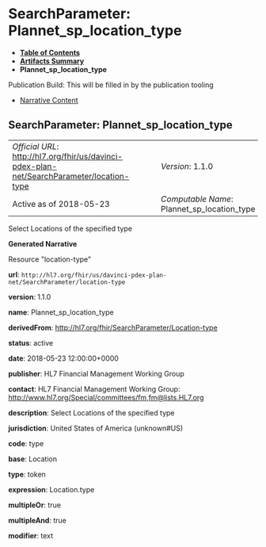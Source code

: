 # SearchParameter: Plannet\_sp\_location\_type

* [**Table of Contents**](toc.html)
* [**Artifacts Summary**](artifacts.html)
* **Plannet\_sp\_location\_type**

Publication Build: This will be filled in by the publication tooling

* [Narrative Content](#)

## SearchParameter: Plannet\_sp\_location\_type

|  |  |  |  |  |
| --- | --- | --- | --- | --- |
| *Official URL*: http://hl7.org/fhir/us/davinci-pdex-plan-net/SearchParameter/location-type | | | | *Version*: 1.1.0 |
| Active as of 2018-05-23 | | | | *Computable Name*: Plannet\_sp\_location\_type |

Select Locations of the specified type

**Generated Narrative**

Resource "location-type"

**url**: `http://hl7.org/fhir/us/davinci-pdex-plan-net/SearchParameter/location-type`

**version**: 1.1.0

**name**: Plannet\_sp\_location\_type

**derivedFrom**: <http://hl7.org/fhir/SearchParameter/Location-type>

**status**: active

**date**: 2018-05-23 12:00:00+0000

**publisher**: HL7 Financial Management Working Group

**contact**: HL7 Financial Management Working Group: <http://www.hl7.org/Special/committees/fm>,[fm@lists.HL7.org](mailto:fm@lists.HL7.org)

**description**: Select Locations of the specified type

**jurisdiction**: United States of America  (unknown#US)

**code**: type

**base**: Location

**type**: token

**expression**: Location.type

**multipleOr**: true

**multipleAnd**: true

**modifier**: text